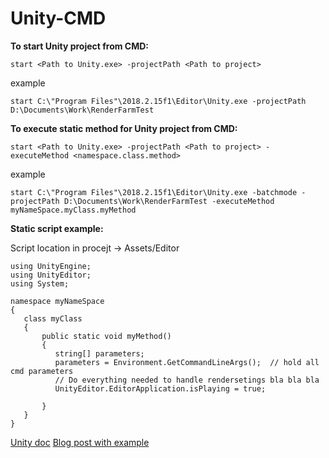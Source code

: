 # Unity-CMD

**To start Unity project from CMD:**

``` start <Path to Unity.exe> -projectPath <Path to project> ```

  example
  
```start C:\"Program Files"\2018.2.15f1\Editor\Unity.exe -projectPath D:\Documents\Work\RenderFarmTest```



**To execute static method for Unity project from CMD:**

```start <Path to Unity.exe> -projectPath <Path to project> -executeMethod <namespace.class.method>```

  example
  
```start C:\"Program Files"\2018.2.15f1\Editor\Unity.exe -batchmode -projectPath D:\Documents\Work\RenderFarmTest -executeMethod myNameSpace.myClass.myMethod```

**Static script example:**

Script location in procejt -> Assets/Editor

```
using UnityEngine;
using UnityEditor;
using System;

namespace myNameSpace
{
   class myClass
   {
       public static void myMethod()
       {
          string[] parameters;   
          parameters = Environment.GetCommandLineArgs();  // hold all cmd parameters
          // Do everything needed to handle rendersetings bla bla bla
          UnityEditor.EditorApplication.isPlaying = true;
       
       }
   }
}
```
[Unity doc](https://docs.unity3d.com/Manual/CommandLineArguments.html)
[Blog post with example](http://www.kinematicsoup.com/news/using-the-command-line-toolset-to-run-unity-tests)

